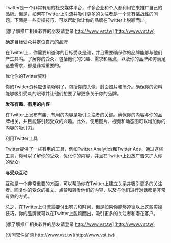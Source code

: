 Twitter是一个非常有用的社交媒体平台，许多企业和个人都利用它来推广自己的品牌。但是，如何在Twitter上引流并吸引更多的关注者是一个具有挑战性的问题。下面是一些实操技巧，可以帮助你让你的品牌在Twitter上脱颖而出。

[想了解推广相关软件的朋友请登录 http://www.vst.tw](http://www.vst.tw)

确定目标受众并定位自己的品牌

在Twitter上，你需要知道你的目标受众是谁，并且需要确保你的品牌能够与他们产生共鸣。了解你的受众，包括他们的兴趣、需求和痛点，以及你的品牌如何满足这些需求，都是非常重要的。

优化你的Twitter资料

你的Twitter资料应该清晰明了，包括你的头像、封面照片和简介。确保你的资料能够吸引受众的眼球并让他们想要了解更多关于你的品牌。

**发布有趣、有用的内容**

在Twitter上发布有趣、有用的内容是吸引关注者的关键。确保你的内容与你的品牌相关，并且能够引起受众的兴趣。此外，使用图片、视频和动态图可以增加你的内容的吸引力。

利用Twitter工具

Twitter提供了一些有用的工具，例如Twitter Analytics和Twitter Ads。通过这些工具，你可以了解你的受众，优化你的内容，并且在Twitter上投放广告来扩大你的受众。

**与受众互动**

互动是一个非常重要的方面，可以帮助你在Twitter上建立关系并吸引更多的关注者。回复你的受众的推文、点赞和转发他们的内容，以及与他们进行对话都是非常有效的方式。

总之，在Twitter上引流需要付出努力和时间，但是如果你能够遵循以上这些实操技巧，你的品牌就可以在Twitter上脱颖而出，吸引更多的关注者和潜在客户。

[想了解推广相关软件的朋友请登录 http://www.vst.tw](http://www.vst.tw)


[访问软件官网 http://www.vst.tw](http://www.vst.tw)

